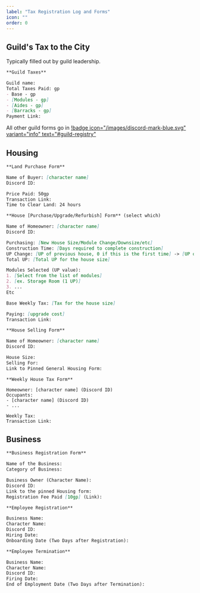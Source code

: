 ```yaml
---
label: "Tax Registration Log and Forms"
icon: ""
order: 0
---
```


## Guild's Tax to the City

Typically filled out by guild leadership.

```markdown
**Guild Taxes**

Guild name: 
Total Taxes Paid: gp
- Base - gp
- [Modules - gp]
- [Aides - gp]
- [Barracks - gp]
Payment Link:
```

All other guild forms go in [!badge icon="/images/discord-mark-blue.svg" variant="info" text="#guild-registry"](https://discord.com/channels/512870694883950598/729487863242031288)

## Housing

```markdown
**Land Purchase Form**

Name of Buyer: [character name]
Discord ID: 

Price Paid: 50gp
Transaction Link:
Time to Clear Land: 24 hours
```
```markdown
**House [Purchase/Upgrade/Refurbish] Form** (select which)

Name of Homeowner: [character name]
Discord ID: 

Purchasing: [New House Size/Module Change/Downsize/etc]
Construction Time: [Days required to complete construction]
UP Change: [UP of previous house, 0 if this is the first time] -> [UP of new house]
Total UP: [Total UP for the house size]

Modules Selected (UP value): 
1. [Select from the list of modules]
2. [ex. Storage Room (1 UP)]
3. ... 
Etc 

Base Weekly Tax: [Tax for the house size]

Paying: [upgrade cost]
Transaction Link:
```
```markdown
**House Selling Form**

Name of Homeowner: [character name]
Discord ID: 

House Size: 
Selling For: 
Link to Pinned General Housing Form:
```
```
**Weekly House Tax Form**

Homeowner: [character name] (Discord ID)
Occupants:
- [character name] (Discord ID)
- ... 

Weekly Tax:
Transaction Link:
```

## Business

```markdown
**Business Registration Form**

Name of the Business:
Category of Business:

Business Owner (Character Name):
Discord ID:
Link to the pinned Housing form:
Registration Fee Paid [10gp] (Link):
```
```markdown
**Employee Registration**

Business Name:
Character Name: 
Discord ID: 
Hiring Date:
Onboarding Date (Two Days after Registration):
```
```markdown
**Employee Termination**

Business Name:
Character Name: 
Discord ID: 
Firing Date:
End of Employment Date (Two Days after Termination):
```
